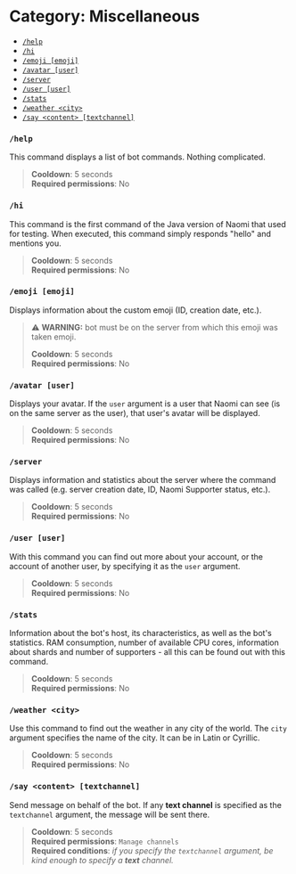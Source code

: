 # Category: **Miscellaneous**

- [`/help`](/en_us/miscellaneous.md#help)
- [`/hi`](/en_us/miscellaneous.md#hi)
- [`/emoji [emoji]`](/en_us/miscellaneous.md#emoji-emoji)
- [`/avatar [user]`](/en_us/miscellaneous.md#avatar-user)
- [`/server`](/en_us/miscellaneous.md#server)
- [`/user [user]`](/en_us/miscellaneous.md#user-user)
- [`/stats`](/en_us/miscellaneous.md#stats)
- [`/weather <city>`](/en_us/miscellaneous.md#weather-city)
- [`/say <content> [textchannel]`](/en_us/miscellaneous.md#say-content-textchannel)

### `/help`
This command displays a list of bot commands. Nothing complicated.

> **Cooldown**: 5 seconds  
> **Required permissions**: No

### `/hi`
This command is the first command of the Java version of Naomi that used for testing. When executed, this command simply responds "hello" and mentions you.

> **Cooldown**: 5 seconds  
> **Required permissions**: No

### `/emoji [emoji]`
Displays information about the custom emoji (ID, creation date, etc.).  

> ⚠️ **WARNING:** bot must be on the server from which this emoji was taken emoji.
> 
> **Cooldown**: 5 seconds  
> **Required permissions**: No

### `/avatar [user]`
Displays your avatar. If the `user` argument is a user that Naomi can see (is on the same server as the user), that user's avatar will be displayed.

> **Cooldown**: 5 seconds  
> **Required permissions**: No

### `/server`
Displays information and statistics about the server where the command was called (e.g. server creation date, ID, Naomi Supporter status, etc.).

> **Cooldown**: 5 seconds  
> **Required permissions**: No

### `/user [user]`
With this command you can find out more about your account, or the account of another user, by specifying it as the `user` argument.

> **Cooldown**: 5 seconds  
> **Required permissions**: No

### `/stats`
Information about the bot's host, its characteristics, as well as the bot's statistics. RAM consumption, number of available CPU cores, information about shards and number of supporters - all this can be found out with this command.

> **Cooldown**: 5 seconds  
> **Required permissions**: No

### `/weather <city>`
Use this command to find out the weather in any city of the world. The `city` argument specifies the name of the city. It can be in Latin or Cyrillic.

> **Cooldown**: 5 seconds  
> **Required permissions**: No

### `/say <content> [textchannel]`
Send message on behalf of the bot. If any **text channel** is specified
as the `textchannel` argument, the message will be sent there.

> **Cooldown**: 5 seconds  
> **Required permissions**: `Manage channels`   
> **Required conditions**: *if you specify the `textchannel` argument, be kind enough to specify a **text** channel.*
